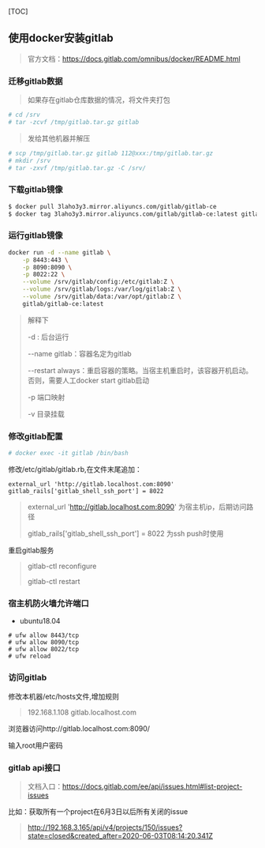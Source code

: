 [TOC]

## 使用docker安装gitlab

> 官方文档：https://docs.gitlab.com/omnibus/docker/README.html

### 迁移gitlab数据

> 如果存在gitlab仓库数据的情况，将文件夹打包

```bash
# cd /srv
# tar -zcvf /tmp/gitlab.tar.gz gitlab
```

> 发给其他机器并解压

```bash
# scp /tmp/gitlab.tar.gz gitlab 112@xxx:/tmp/gitlab.tar.gz
# mkdir /srv
# tar -zxvf /tmp/gitlab.tar.gz -C /srv/
```

### 下载gitlab镜像

```bash
$ docker pull 3laho3y3.mirror.aliyuncs.com/gitlab/gitlab-ce
$ docker tag 3laho3y3.mirror.aliyuncs.com/gitlab/gitlab-ce:latest gitlab/gitlab-ce:latest
```

### 运行gitlab镜像

```bash
docker run -d --name gitlab \
	-p 8443:443 \
	-p 8090:8090 \
	-p 8022:22 \
	--volume /srv/gitlab/config:/etc/gitlab:Z \
    --volume /srv/gitlab/logs:/var/log/gitlab:Z \
    --volume /srv/gitlab/data:/var/opt/gitlab:Z \
	gitlab/gitlab-ce:latest
```

> 解释下
>
> -d : 后台运行
>
> --name gitlab：容器名定为gitlab
>
> --restart always：重启容器的策略。当宿主机重启时，该容器开机启动。否则，需要人工docker start gitlab启动
>
> -p 端口映射
>
> -v 目录挂载

### 修改gitlab配置

```bash
# docker exec -it gitlab /bin/bash
```

修改/etc/gitlab/gitlab.rb,在文件末尾追加：

```
external_url 'http://gitlab.localhost.com:8090'
gitlab_rails['gitlab_shell_ssh_port'] = 8022
```

> external_url 'http://gitlab.localhost.com:8090' 为宿主机ip，后期访问路径
>
> gitlab_rails['gitlab_shell_ssh_port'] = 8022 为ssh push时使用

重启gitlab服务

> gitlab-ctl reconfigure
>
> gitlab-ctl restart

### 宿主机防火墙允许端口

- ubuntu18.04

```
# ufw allow 8443/tcp
# ufw allow 8090/tcp
# ufw allow 8022/tcp
# ufw reload
```

### 访问gitlab

修改本机器/etc/hosts文件,增加规则

> 192.168.1.108 gitlab.localhost.com

浏览器访问http://gitlab.localhost.com:8090/

输入root用户密码

### gitlab api接口

> 文档入口：https://docs.gitlab.com/ee/api/issues.html#list-project-issues



比如：获取所有一个project在6月3日以后所有关闭的issue

> http://192.168.3.165/api/v4/projects/150/issues?state=closed&created_after=2020-06-03T08:14:20.341Z

